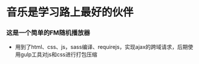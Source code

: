 # 音乐是学习路上最好的伙伴
### 这是一个简单的FM随机播放器
- 用到了html、css、js，sass编译、requirejs，实现ajax的跨域请求，后期使用gulp工具对js和css进行打包压缩
